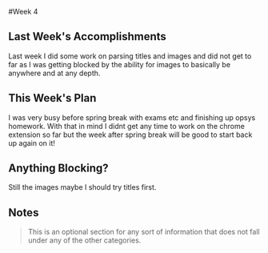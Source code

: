 #Week 4

## Last Week's Accomplishments
Last week I did some work on parsing titles and images and did not get to far as I was getting blocked by the ability for images to basically be anywhere and at any depth.

## This Week's Plan
I was very busy before spring break with exams etc and finishing up opsys homework. With that
in mind I didnt get any time to work on the chrome extension so far but the week after spring break will be good to start back
up again on it!

## Anything Blocking?
Still the images maybe I should try titles first.

## Notes

> This is an optional section for any sort of information that does not fall under any of the other categories.
